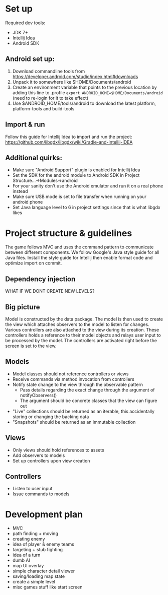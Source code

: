 # Set up
Required dev tools:
- JDK 7+
- Intellij Idea
- Android SDK

## Android set up:
1. Download commandline tools from https://developer.android.com/studio/index.html#downloads
2. Unpack it to somewhere like $HOME/Documents/android
3. Create an environment variable that points to the previous location by adding this line to .profile
    `export ANDROID_HOME=$HOME/Documents/android` (need to re-login for it to take effect)
4. Use $ANDROID_HOME/tools/android to download the latest platform, platform-tools and build-tools

## Import & run
Follow this guide for Intellij Idea to import and run the project:
https://github.com/libgdx/libgdx/wiki/Gradle-and-Intellij-IDEA

## Additional quirks:
- Make sure "Android Support" plugin is enabled for Intellij Idea
- Set the SDK for the android module to Android SDK in Project Structure...->Modules->android
- For your sanity don't use the Android emulator and run it on a real phone instead
- Make sure USB mode is set to file transfer when running on your android phone
- Set Java language level to 6 in project settings since that is what libgdx likes

# Project structure & guidelines
The game follows MVC and uses the command pattern to communicate between different components.
We follow Google's Java style guide for all Java files. Install the style guide for Intellij
then enable format code and optimize import on commit.

## Dependency injection
WHAT IF WE DONT CREATE NEW LEVELS?

## Big picture
Model is constructed by the data package.
The model is then used to create the view which attaches observers to the model to listen for changes.
Various controllers are also attached to the view during its creation.
These controllers holds a reference to their model objects and relays user input to be processed by the model.
The controllers are activated right before the screen is set to the view.

## Models
- Model classes should not reference controllers or views
- Receive commands via method invocation from controllers
- Notify state change to the view through the observable pattern
  - Pass details regarding the exact change through the argument of notifyObservers()
  - The argument should be concrete classes that the view can figure out
- "Live" collections should be returned as an iterable, this accidentally storing or changing the backing data
- "Snapshots" should be returned as an immutable collection

## Views
- Only views should hold references to assets
- Add observers to models
- Set up controllers upon view creation

## Controllers
- Listen to user input
- Issue commands to models

# Development plan
- MVC 
- path finding + moving
- creating enemy
- idea of player & enemy teams
- targeting + stub fighting
- idea of a turn
- dumb AI
- map UI overlay
- simple character detail viewer
- saving/loading map state
- create a simple level
- misc games stuff like start screen